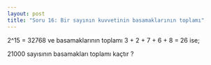 ```yaml
---
layout: post
title: "Soru 16: Bir sayının kuvvetinin basamaklarının toplamı"
---
```


2^15 = 32768 ve basamaklarının toplamı 3 + 2 + 7 + 6 + 8 = 26 ise;

21000 sayısının basamakları toplamı kaçtır ? 